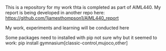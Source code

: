 This is a repository for my work thta is completed as part of AIML440. My report is being developed in another repo here: https://github.com/1jamesthompson1/AIML440_report

My work, experiments and learning will be conducted here

Some packages need to installed with pip not sure why but it seemed to work:
pip install  gymnasium[classic-control,mujoco,other]